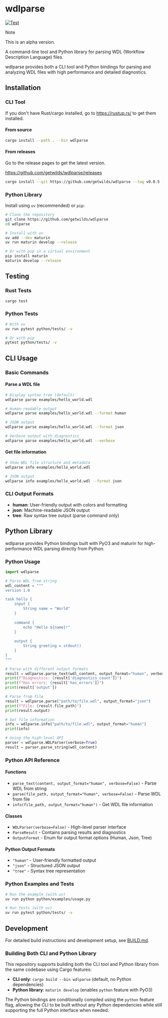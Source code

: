 # wdlparse

[![Test](https://github.com/getwilds/wdlparse/actions/workflows/test.yml/badge.svg)](https://github.com/getwilds/wdlparse/actions/workflows/test.yml)

> [!NOTE]
> This is an alpha version.

A command-line tool and Python library for parsing WDL (Workflow Description Language) files.

wdlparse provides both a CLI tool and Python bindings for parsing and analyzing WDL files with high performance and detailed diagnostics.

## Installation

### CLI Tool

If you don't have Rust/cargo installed, go to <https://rustup.rs/> to get them installed.

#### From source

```bash
cargo install --path . --bin wdlparse
```

#### From releases

Go to the release pages to get the latest version.

<https://github.com/getwilds/wdlparse/releases>

```bash
cargo install --git https://github.com/getwilds/wdlparse --tag v0.0.5 --bin wdlparse
```

### Python Library

Install using `uv` (recommended) or `pip`:

```bash
# Clone the repository
git clone https://github.com/getwilds/wdlparse
cd wdlparse

# Install with uv
uv add --dev maturin
uv run maturin develop --release

# Or with pip in a virtual environment
pip install maturin
maturin develop --release
```

## Testing

### Rust Tests
```bash
cargo test
```

### Python Tests
```bash
# With uv
uv run pytest python/tests/ -v

# Or with pip
pytest python/tests/ -v
```

## CLI Usage

### Basic Commands

#### Parse a WDL file

```bash
# Display syntax tree (default)
wdlparse parse examples/hello_world.wdl

# Human-readable output
wdlparse parse examples/hello_world.wdl --format human

# JSON output
wdlparse parse examples/hello_world.wdl --format json

# Verbose output with diagnostics
wdlparse parse examples/hello_world.wdl --verbose
```

#### Get file information

```bash
# Show WDL file structure and metadata
wdlparse info examples/hello_world.wdl

# JSON output
wdlparse info examples/hello_world.wdl --format json
```

### CLI Output Formats

- **human**: User-friendly output with colors and formatting
- **json**: Machine-readable JSON output
- **tree**: Raw syntax tree output (parse command only)

## Python Library

wdlparse provides Python bindings built with PyO3 and maturin for high-performance WDL parsing directly from Python.

### Python Usage

```python
import wdlparse

# Parse WDL from string
wdl_content = """
version 1.0

task hello {
    input {
        String name = "World"
    }
    
    command {
        echo "Hello ${name}!"
    }
    
    output {
        String greeting = stdout()
    }
}
"""

# Parse with different output formats
result = wdlparse.parse_text(wdl_content, output_format="human", verbose=True)
print(f"Diagnostics: {result['diagnostics_count']}")
print(f"Has errors: {result['has_errors']}")
print(result['output'])

# Parse from file
result = wdlparse.parse("path/to/file.wdl", output_format="json")
print(f"File: {result.file_path}")
print(result.output)

# Get file information
info = wdlparse.info("path/to/file.wdl", output_format="human")
print(info)

# Using the high-level API
parser = wdlparse.WDLParser(verbose=True)
result = parser.parse_string(wdl_content)
```

### Python API Reference

#### Functions

- `parse_text(content, output_format="human", verbose=False)` - Parse WDL from string
- `parse(file_path, output_format="human", verbose=False)` - Parse WDL from file
- `info(file_path, output_format="human")` - Get WDL file information

#### Classes

- `WDLParser(verbose=False)` - High-level parser interface
- `ParseResult` - Contains parsing results and diagnostics
- `OutputFormat` - Enum for output format options (Human, Json, Tree)

#### Python Output Formats

- `"human"` - User-friendly formatted output
- `"json"` - Structured JSON output
- `"tree"` - Syntax tree representation

### Python Examples and Tests

```bash
# Run the example (with uv)
uv run python python/examples/usage.py

# Run tests (with uv)  
uv run pytest python/tests/ -v
```

## Development

For detailed build instructions and development setup, see [BUILD.md](BUILD.md).

### Building Both CLI and Python Library

This repository supports building both the CLI tool and Python library from the same codebase using Cargo features:

- **CLI only**: `cargo build --bin wdlparse` (default, no Python dependencies)
- **Python library**: `maturin develop` (enables `python` feature with PyO3)

The Python bindings are conditionally compiled using the `python` feature flag, allowing the CLI to be built without any Python dependencies while still supporting the full Python interface when needed.

